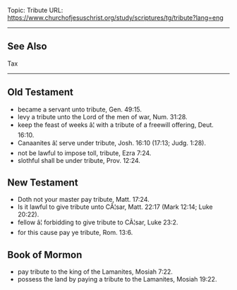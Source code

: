 Topic: Tribute
URL: https://www.churchofjesuschrist.org/study/scriptures/tg/tribute?lang=eng

---

## See Also

Tax

---

## Old Testament

- became a servant unto tribute, Gen. 49:15.
- levy a tribute unto the Lord of the men of war, Num. 31:28.
- keep the feast of weeks â¦ with a tribute of a freewill offering, Deut. 16:10.
- Canaanites â¦ serve under tribute, Josh. 16:10 (17:13; Judg. 1:28).
- not be lawful to impose toll, tribute, Ezra 7:24.
- slothful shall be under tribute, Prov. 12:24.

## New Testament

- Doth not your master pay tribute, Matt. 17:24.
- Is it lawful to give tribute unto CÃ¦sar, Matt. 22:17 (Mark 12:14; Luke 20:22).
- fellow â¦ forbidding to give tribute to CÃ¦sar, Luke 23:2.
- for this cause pay ye tribute, Rom. 13:6.

## Book of Mormon

- pay tribute to the king of the Lamanites, Mosiah 7:22.
- possess the land by paying a tribute to the Lamanites, Mosiah 19:22.

